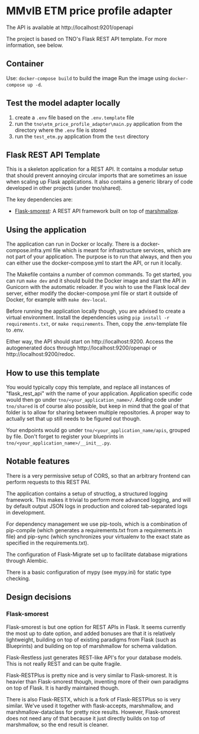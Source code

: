 # MMvIB ETM price profile adapter

The API is available at http://localhost:9201/openapi

The project is based on TNO's Flask REST API template. For more information, see below.

## Container
Use: `docker-compose build` to build the image
Run the image using `docker-compose up -d`.

## Test the model adapter locally

1. create a ```.env``` file based on the ```.env.template``` file
2. run the ```tno\etm_price_profile_adapter\main.py``` application from the directory where the ```.env``` file is stored
3. run the ```test_etm.py``` application from the ```test``` directory

## Flask REST API Template

This is a skeleton application for a REST API. It contains a modular setup that should prevent annoying circular imports
that are sometimes an issue when scaling up Flask applications. It also contains a
generic library of code developed in other projects (under tno/shared).

The key dependencies are:

- [Flask-smorest](https://flask-smorest.readthedocs.io): A REST API framework built on top
  of [marshmallow](https://marshmallow.readthedocs.io/).

## Using the application

The application can run in Docker or locally. There is a docker-compose.infra.yml file which is meant for infrastructure
services, which are not part of your application. The purpose is to run that always, and then you can either use the
docker-compose.yml to start the API, or run it locally.

The Makefile contains a number of common commands. To get started, you can run `make dev` and it should build the Docker
image and start the API in Gunicorn with the automatic reloader. If you wish to use the Flask local dev server, either
modify the docker-compose.yml file or start it outside of Docker, for example with `make dev-local`.

Before running the application locally though, you are advised to create a virtual environment. Install the dependencies
using `pip install -r requirements.txt`, or `make requirements`. Then, copy the .env-template file to .env.

Either way, the API should start on http://localhost:9200. Access the autogenerated docs
through http://localhost:9200/openapi or http://localhost:9200/redoc.

## How to use this template

You would typically copy this template, and replace all instances of "flask_rest_api" with the name of your application.
Application specific code would then go under `tno/<your_application_name>/`. Adding code under `tno/shared` is of
course also possible, but keep in mind that the goal of that folder is to allow for sharing between multiple
repositories. A proper way to actually set that up still needs to be figured out though.

Your endpoints would go under `tno/<your_application_name/apis`, grouped by file. Don't forget to register your
blueprints in `tno/<your_application_name>/__init__.py`.

## Notable features

There is a very permissive setup of CORS, so that an arbitrary frontend can perform requests to this REST PAI.

The application contains a setup of structlog, a structured logging framework. This makes it trivial to perform more
advanced logging, and will by default output JSON logs in production and colored tab-separated logs in development.

For dependency management we use pip-tools, which is a combination of pip-compile (which generates a requirements.txt
from a requirements.in file) and pip-sync (which synchronizes your virtualenv to the exact state as specified in the
requirements.txt).

The configuration of Flask-Migrate set up to facilitate database migrations through Alembic.

There is a basic configuration of mypy (see mypy.ini) for static type checking.

## Design decisions

### Flask-smorest

Flask-smorest is but one option for REST APIs in Flask. It seems currently the most up to date option, and added bonuses
are that it is relatively lightweight, building on top of existing paradigms from Flask (such as Blueprints) and
building on top of marshmallow for schema validation.

Flask-Restless just generates REST-like API's for your database models. This is not really REST and can be quite
fragile.

Flask-RESTPlus is pretty nice and is very similar to Flask-smorest. It is heavier than Flask-smorest though, inventing
more of their own paradigms on top of Flask. It is hardly maintained though.

There is also Flask-RESTX, which is a fork of Flask-RESTPlus so is very similar. We've used it together with
flask-accepts, marshmallow, and marshmallow-dataclass for pretty nice results. However, Flask-smorest does not need any
of that because it just directly builds on top of marshmallow, so the end result is cleaner.